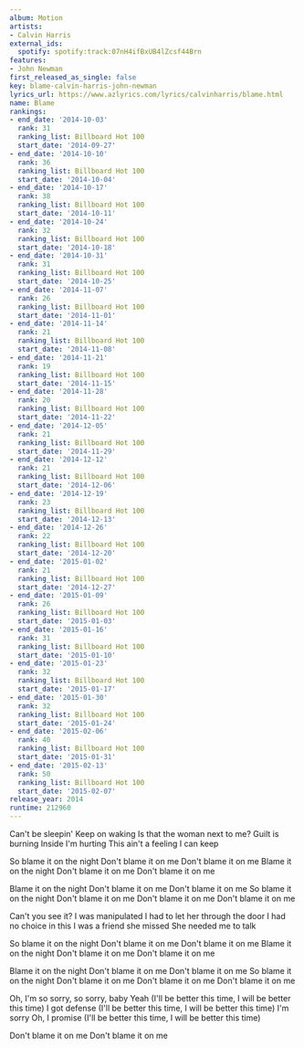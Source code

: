 ```yaml
---
album: Motion
artists:
- Calvin Harris
external_ids:
  spotify: spotify:track:07nH4ifBxUB4lZcsf44Brn
features:
- John Newman
first_released_as_single: false
key: blame-calvin-harris-john-newman
lyrics_url: https://www.azlyrics.com/lyrics/calvinharris/blame.html
name: Blame
rankings:
- end_date: '2014-10-03'
  rank: 31
  ranking_list: Billboard Hot 100
  start_date: '2014-09-27'
- end_date: '2014-10-10'
  rank: 36
  ranking_list: Billboard Hot 100
  start_date: '2014-10-04'
- end_date: '2014-10-17'
  rank: 38
  ranking_list: Billboard Hot 100
  start_date: '2014-10-11'
- end_date: '2014-10-24'
  rank: 32
  ranking_list: Billboard Hot 100
  start_date: '2014-10-18'
- end_date: '2014-10-31'
  rank: 31
  ranking_list: Billboard Hot 100
  start_date: '2014-10-25'
- end_date: '2014-11-07'
  rank: 26
  ranking_list: Billboard Hot 100
  start_date: '2014-11-01'
- end_date: '2014-11-14'
  rank: 21
  ranking_list: Billboard Hot 100
  start_date: '2014-11-08'
- end_date: '2014-11-21'
  rank: 19
  ranking_list: Billboard Hot 100
  start_date: '2014-11-15'
- end_date: '2014-11-28'
  rank: 20
  ranking_list: Billboard Hot 100
  start_date: '2014-11-22'
- end_date: '2014-12-05'
  rank: 21
  ranking_list: Billboard Hot 100
  start_date: '2014-11-29'
- end_date: '2014-12-12'
  rank: 21
  ranking_list: Billboard Hot 100
  start_date: '2014-12-06'
- end_date: '2014-12-19'
  rank: 23
  ranking_list: Billboard Hot 100
  start_date: '2014-12-13'
- end_date: '2014-12-26'
  rank: 22
  ranking_list: Billboard Hot 100
  start_date: '2014-12-20'
- end_date: '2015-01-02'
  rank: 21
  ranking_list: Billboard Hot 100
  start_date: '2014-12-27'
- end_date: '2015-01-09'
  rank: 26
  ranking_list: Billboard Hot 100
  start_date: '2015-01-03'
- end_date: '2015-01-16'
  rank: 31
  ranking_list: Billboard Hot 100
  start_date: '2015-01-10'
- end_date: '2015-01-23'
  rank: 32
  ranking_list: Billboard Hot 100
  start_date: '2015-01-17'
- end_date: '2015-01-30'
  rank: 32
  ranking_list: Billboard Hot 100
  start_date: '2015-01-24'
- end_date: '2015-02-06'
  rank: 40
  ranking_list: Billboard Hot 100
  start_date: '2015-01-31'
- end_date: '2015-02-13'
  rank: 50
  ranking_list: Billboard Hot 100
  start_date: '2015-02-07'
release_year: 2014
runtime: 212960
---
```

Can't be sleepin'
Keep on waking
Is that the woman next to me?
Guilt is burning
Inside I'm hurting
This ain't a feeling I can keep

So blame it on the night
Don't blame it on me
Don't blame it on me
Blame it on the night
Don't blame it on me
Don't blame it on me

Blame it on the night
Don't blame it on me
Don't blame it on me
So blame it on the night
Don't blame it on me
Don't blame it on me
Don't blame it on me

Can't you see it?
I was manipulated
I had to let her through the door
I had no choice in this
I was a friend she missed
She needed me to talk

So blame it on the night
Don't blame it on me
Don't blame it on me
Blame it on the night
Don't blame it on me
Don't blame it on me

Blame it on the night
Don't blame it on me
Don't blame it on me
So blame it on the night
Don't blame it on me
Don't blame it on me
Don't blame it on me

Oh, I'm so sorry, so sorry, baby
Yeah (I'll be better this time, I will be better this time)
I got defense
(I'll be better this time, I will be better this time)
I'm sorry
Oh, I promise (I'll be better this time, I will be better this time)

Don't blame it on me
Don't blame it on me
